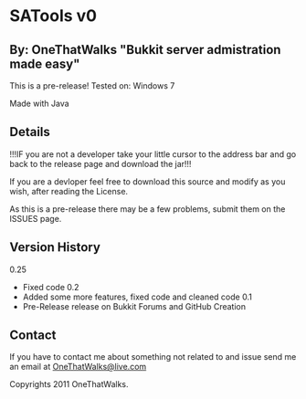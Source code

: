 SATools v0
==============
By: OneThatWalks
"Bukkit server admistration made easy"
--------------------------------------

This is a pre-release!
Tested on:
Windows 7

Made with Java

Details
-------

!!!IF you are not a developer take your little cursor
to the address bar and go back to the release page
and download the jar!!!

If you are a devloper feel free to download this source
and modify as you wish, after reading the License.

As this is a pre-release there may be a few problems,
submit them on the ISSUES page.

Version History
---------------
0.25
- Fixed code
0.2
- Added some more features, fixed code and cleaned code
0.1
- Pre-Release release on Bukkit Forums and GitHub Creation

Contact
------------------------------------------------------------------
If you have to contact me about something not related to and issue
send me an email at OneThatWalks@live.com

Copyrights 2011 OneThatWalks.
